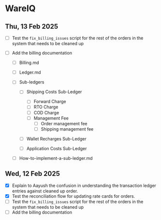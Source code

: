 # WareIQ

## Thu, 13 Feb 2025

- [ ] Test the `fix_billing_issues` script for the rest of the orders in the system that needs to be cleaned up
- [ ] Add the billing documentation

  - [ ] Billing.md
  - [ ] Ledger.md
  - [ ] Sub-ledgers

    - [ ] Shipping Costs Sub-Ledger

      - [ ] Forward Charge
      - [ ] RTO Charge
      - [ ] COD Charge
      - [ ] Management Fee
        - [ ] Order management fee
        - [ ] Shipping management fee

    - [ ] Wallet Recharges Sub-Ledger
    - [ ] Application Costs Sub-Ledger

  - [ ] How-to-implement-a-sub-ledger.md

## Wed, 12 Feb 2025

- [x] Explain to Aayush the confusion in understanding the transaction ledger entries against cleaned up order.
- [x] Test the reconciliation flow for updating rate cards for orders.
- [ ] Test the `fix_billing_issues` script for the rest of the orders in the system that needs to be cleaned up
- [ ] Add the billing documentation
